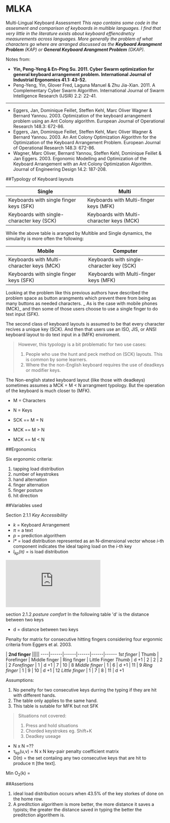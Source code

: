 # MLKA
Multi-Lingual Keyboard Assessment
_This repo contains some code in the assesment and comparison of keyboards in multible languages. I find that very little in the literature exists about keyboard effiencdnetcy measurements across languages. More generally the problem of what characters go where are arranged discussed as the **Keyboard Arangment Problem** (KAP) or **General Keyboard Arangment Problem** (GKAP)._

Notes from:
* **Yin, Peng-Yeng & En-Ping Su. 2011. Cyber Swarm optimization for general keyboard arrangement problem. International Journal of Industrial Ergonomics 41.1: 43-52.**
* Peng-Yeng, Yin, Glover Fred, Laguna Manuel & Zhu Jia-Xian. 2011. A Complementary Cyber Swarm Algorithm. International Journal of Swarm Intelligence Research (IJSIR) 2.2: 22-41.

 - - - 

* Eggers, Jan, Dominique Feillet, Steffen Kehl, Marc Oliver Wagner & Bernard Yannou. 2003. Optimization of the keyboard arrangement problem using an Ant Colony algorithm. European Journal of Operational Research 148.3: 672-86.
* Eggers, Jan, Dominique Feillet, Steffen Kehl, Marc Oliver Wagner & Bernard Yannou. 2003. An Ant Colony Optimization Algorithm for the Optimization of the Keyboard Arrangement Problem. European Journal of Operational Research 148.3: 672-86.
* Wagner, Marc Oliver, Bernard Yannou, Steffen Kehl, Dominique Feillet & Jan Eggers. 2003. Ergonomic Modelling and Optimization of the Keyboard Arrangement with an Ant Colony Optimization Algorithm. Journal of Engineering Design 14.2: 187-208.
	

##Typology of Keyboard layouts

Single |  Multi 
----|------
Keyboards with single finger keys (SFK) |  Keyboards with Multi-finger keys (MFK)  
Keyboards with single-character key (SCK) |  Keyboards with Multi-character keys (MCK)

While the above table is aranged by Multible and Single dynamics, the simularity is more often the following:

Mobile |  Computer 
----|------
Keyboards with Multi-character keys (MCK) | Keyboards with single-character key (SCK)
Keyboards with single finger keys (SFK) | Keyboards with Multi-finger keys (MFK)

Looking at the problem like this previous authors have described the problem space as button arangments which prevent there from being as many buttons as needed characters. _ As is the case with mobile phones (MCK)_ and then some of those users choose to use a single finger to do text input (SFK).

The second class of keyboard layouts is assumed to be that every character recives a unique key (SCK). And then that users use an ISO, JIS, or ANSI keyboard layout to do text input in a (MFK) enviroment.

>However, this typology is a bit problematic for two use cases:
>
>1. People who use the hunt and peck method on (SCK) layouts. This is common by some learners.
>2. Where the the non-English keyboard requires the use of deadkeys or modifier keys.

The Non-english stated keyboard layout (like those with deadkeys) sometimes assumes a MCK = M < N arrangment typology. But the operation of the keyboard is much closer to (MFK).

* M = Characters
* N = Keys

* SCK == M = N
* MCK == M > N
* MCK == M < N

##Ergonomics

Six ergonomic criteria:

1. tapping load distribution
2. number of keystrokes
3. hand alternation
4. finger alternation
5. finger posture
6. hit direction

##Variables used

Section 2.1.1 _Key Accessibility_

* _k_  = Keyboard Arrangement
* _π_ = a text
* _p_ = prediction algorithem
* _l*_ = load distribution represented as an N-dimensional vector whose _i_-th component indicates the ideal taping load on the _i_-th key
* _l<sub>kp</sub>(π)_ = is load distribution 

![equation](http://www.sciweavers.org/tex2img.php?eq=Min%20O_%7B1%7D%28k%29%20%3D%20%20%20%5Cparallel%20l_%7Bkp%7D%28%CF%80%29%20-%20l%5E%7B%2A%7D%20%5Cparallel%20&bc=White&fc=Black&im=jpg&fs=12&ff=arev&edit=0)

section 2.1.2 _posture comfort_
In the following table 'd' is the distance between two keys

* d = distance between two keys

Penalty for matrix for consecutive hitting fingers considering four ergonmic criteria from Eggers et al. 2003.

 |  **2nd finger**  |||||
----|------|------|------|------|------
*1st finger* |  Thumb  |  Forefinger |  Middle finger |  Ring finger | Little Finger 
*Thumb* | d +1 | 2 | 2 | 2 | 2 
*Forefinger* | 1 | d +1 | 7 | 10 | 8 
*Middle finger* | 1 | 6 | d +1 | 11 | 9 
*Ring finger* | 1 | 9 | 10 | d +1 | 12 
*Little finger* | 1 | 7 | 8 | 11 | d +1 

Assumptions: 

1. No penelty for two consecutive keys durring the typing if they are hit with different hands.
2. The table only applies to the same hand.
3. This table is sutable for MFK but not SFK

> Situations not covered:
>
> 1. Press and hold situations
> 2. Chorded keystrokes eg. Shift+K
> 3. Deadkey useage

* N x N =??
* τ<sub>kp</sub>(u,v) = N x N key-pair penalty coefficient matrix
* D(π) = the set contaiing any two consecutive keys that are hit to produce π [the text].

Min O<sub>2</sub>(k) = 


##Assertions

1. ideal load distribution occurs when 43.5% of the key storkes of done on the home row.
2. A preditction algorithem is more better, the more distance it saves a typists; the greater the distance saved in typing the better the preditction algorithem is.

